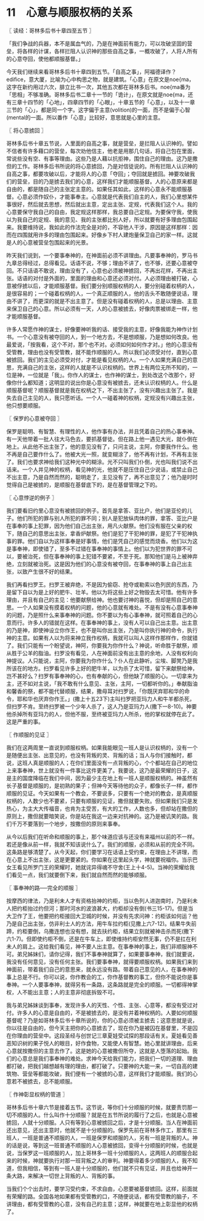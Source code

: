 # 11　心意与顺服权柄的关系



〖 读经：哥林多后书十章四至五节 〗

「我们争战的兵器，本不是属血气的，乃是在神面前有能力，可以攻破坚固的营垒，将各样的计谋，各样拦阻人认识神的那些自高之事，一概攻破了，人将人所有的心意夺回，使他都顺服基督。」

今天我们继续来看哥林多后书十章四到五节。「自高之事」，阿福德译作？edifice，意大厦，比喻为心中构思之物，就是建筑。「心意」在原文是noe{ma，这字在新约用过六次，腓立比书一次，其他五次都在哥林多后书。noe{ma番为「思相」不够准确。哥林多后书二章十一节的「诡计」，在原文就是noe{ma，还有三章十四节的「心地」，四章四节的「心眼」，十章五节的「心意」，以及十一章三节的「心」，都是同一个字。这字偏于主意(volition)的一面，而不是偏于心智(mental的一面。所以番作「心意」比较好，意思就是心里的主意。



〖 将心意掳回 〗

哥林多后书十章五节说，人里面的自高之事，就是营垒，是拦阻人认识神的。譬如不信者有许多藉口的营垒，每次劝他信主，他老是用那几句话，将自己包在里面，常说些没有空、有事等理由。这些乃是人藉以抗拒神，围住自己的理由。这乃是撒但的工作。哥林多后书所说的将心意掳回，乃是对信徒说的。所有拦阻人认识神的自高之事，都要攻破以后，才能将人的心意「夺回」；夺回就是掳回。神要攻破我们的营垒，目的乃是掳去我们的心意，这样我们才能顺服基督。人的心意原来都是自由的，都是随自己的主张定主意的。如果任其如此，这样的心意永不能顺服基督。心意必须作奴仆，才能事奉主。心意就是代表我们自主的人，我们心里想某件事很好，然后就去思想，然后就出主意，定出主张、定规，代表我们这个人。我的心意要保守我自己的自由，我定规这样那样，我总要自己定规。为要保守我，使我以为我自己的定规、我的意见、我的主张都比别人好，所以就要有好多理由包围起来。我要维持说，我如此的作法完全是对的，不容他人干涉，原因是这样那样：因而在四围就用许多的理由包围起来。好像乡下村人建炮量保卫自己的家一样。这就是人的心意被营垒包围起来的光景。

昨天我们说到，一个要事奉神的，在神面前必须不讲理由。凡要事奉神的，罗马书九章总得经过，总得看见。话语不说，不够；理由不讲了，也不够，还要心意被夺回。不只话语不敢说，理由没有了，心意也必须被神掳回，不再出花样，不再出主张。话语的对付是外面的，里面的理由和心意还必须对付。人必须理由被打破，心意被俘掳以后，才能顺服基督。我们要分别顺服权柄的人，要分别碰着权柄的人，是很容易的；一个碰着权柄的人，一个真正顺服的人，他的舌头不敢随便说话，理由不讲了，而更深的就是不出主意了。但是没有碰着权柄的人，总是以理由、主意来保卫自己的心意。所以必须有一天，人的心意被掳去，好像肉票被绑走一样，他才能顺服基督。

许多人常愿作神的谋士，好像要神听我的话、接受我的主意，好像我能为神作计划书。一个心意没有被夺回的人，到一个地方去，不是想顺服，乃是想如何改良。他最爱说，「按我看，这个不对，那个也不对。必须如何如何作才对。」他的心意没有受管教，理由也没有受管教，就不能作顺服的人。所以我们必须受对付，直到心意被掳回。我们的主见必须受对付，才能是看见权柄的人。一个人如果充满自己的意思，充满自己的主张，这样的人就是不认识权柄的。世界上有两位无所不知的，一位是神，一位就是「我」。你作人的谋士，也作神的谋士，到处改这个改那个，好像你什么都知道；这明显的说出你是心意没有被掳去，还未认识权柄的人。什么是顺服基督呢？顺服基督就是我在权柄之下，不出主张了，没有兴趣出主张了。我是失去自己主见的人，我只愿听话。一个人一碰着神的权柄，定规没有兴趣出主张，他只想要顺服。



〖 保罗的心意被夺回 〗

保罗是聪明、有智慧、有理性的人，他作事有办法，并且凭着自己的热心事奉神。有一天他带着一批人往大马色去，要抓基督徒。但在路上他一遇见大光，就仆倒在地上。从此他不出主张了，他的意见没有了，只问主说，主阿，你要我作什么。他不再是自己要作什么了。他被大光一照，就变糊涂了，他不再有计划，不再有主张了。我们也要求神给我们这种光中的糊涂。光不只叫我们仆倒，光也叫我们说不出话来。一个人并见神的权柄，看见神的光，他就不是压住自己少说话，或禁止自己不出主意，乃是自然而然的，聪明走了，主见没有了，再不出意见了；他乃是时时觉得自己是被掳的，是顺服在基督底下的，是在基督管理之下的。



〖 心意悖逆的例子 〗

我们要看旧约里心意没有被掳回的例子。首先是拿答、亚比户，他们是亚伦的儿子。他们所犯的罪与别人所犯的罪不同；别人是犯放纵肉体的罪，拿答、亚比户是在事奉的事上犯罪，因为他们自己出主张，用凡火献祭。他们没有服在父亲的权下，随自己的意思出主张，拿香炉献祭。他们是犯了干犯神的罪，是犯了干犯神执事的罪。他们自以为这样事奉是好事情，他们是凭自己的感觉而烧香。他们以为这是事奉神，即使错了，至多不过错在事奉神的事情上。他们以为犯世界的罪不可以，要被治死，但在事奉神的事上犯错不要紧，不至于死。那知他们是马上被神弃绝，立刻就被治死。这是因为他们的心意没有被夺回，在事奉神的事上自己出主张，以致产生很不好的结果。

我们再看扫罗王。扫罗王被弃绝，不是因为偷窃、抢夺或勒索以色列民的东西，乃是留下自以为是上好的肥牛、壮羊。他以为将这些上好之物毁去太可惜。他有许多理由，并且有自己的主见：他要献祭给神。他也要讨神的喜悦，但却是照自己的意思。一个人如果没有摸着权柄的问题，他的心意就有难处。不是有没有心意事奉神的问题，乃是照什么来事奉神的问题。你不要以为有心事奉神，就可照着自己的心意而行。许多人的错就在这样。在事奉神的事上，没有人可以自己出主意。出主意的乃是神，即使神设立你作王，也不是叫你出主张，乃是叫你执行神的命令，执行神的主意。如果有人以为将来神立我作权柄，我就可以叫人这样作那样作，你就错了。我们只能有一个盼望说，神阿，你要我为你作什么？神说，听命胜于献祭，顺从胜于公羊的脂油。扫罗没有看见，人在神面前没有出主意的余地，人没有权利向神提议。人只能说，主阿，你要我为你作什么？仆人在此静听。尘埃、脚凳乃是我所该在的地方。扫罗看见许多上好的肥牛羊，以为杀了太可惜，留下来献祭给神，岂不甚好么？扫罗有事奉神的心，也有奉献的心，但他缺了顺服的心。一切拿来为主，还不如对主说，「我不敢有什么意见、主张，主阿，一切都听你的。」奉献脂油和馨香的祭，都不能代替顺服，结果，撒母耳对扫罗说，「你既厌弃耶和华的命令，耶和华也厌弃你作王。」(撒上十五23下)主叫扫罗把亚玛力人和牛羊都杀死，但扫罗不肯。至终扫罗被一个少年人杀了，这人乃是亚玛力人(撒下一8-10)。神要他杀掉所有亚玛力的人，但他不服，至终被亚玛力人所杀，他的掌权就停在此了。这是严重的事。



〖 作顺服的见证 〗

我们在这两周里一直说到顺服权柄。如果我能眼见一班人是认识权柄的，没有一个是随便出主张、出意见的，也没有背叛的灵、背叛的话；当人与你们接触时，都说，这班人真是顺服的人；在你们里面没有一点背叛的心，个个都站在自己的地位上来事奉神，世上就没有一件事比这件更美了。我要说，这乃是最荣耀的日子，这是主的国度降临在我们中间，因为最少主在地上有一班人是顺服权柄的。神虽然有长子基督是顺服的，是初熟的果子；但神今天等待他的众子，都像长子一样，都作顺服的见证。今天如果有一个教会，不要说多，只要有一个绝对的教会，是真顺服权柄的，人数少也不要紧，只要有顺服的见证，撒但就要失败。但如果我们只是发热心，为主大大传福音，也肯为主受苦，有大的工作，人数也多，但却站在撒但的原则上，撒但就要暗笑说，你是站在我这一边来对抗神的。这乃是被讥笑的路。我们千万不要落到一个地步，按撒但的原则来事奉。

从今以后我们在听命和顺服的事上，那个味道应该与还没有来福州以前的不一样。若还是像从前一样，我就不知该说什么了。我们的顺服，必须和从前的完全不同。这条路是够清楚了。从今天起，你们要学习在话语上受约束，在理由上不讲理，而在心意上不出主张，这是更要紧的。你如果在这里起头学，神就要祝福你。当示巴女王看见所罗门王的荣耀时，她就诧异得魂不守舍(王上十4-5)。当神的荣耀给我们看见一点，我们就要倒下来，我们就自然而然的能够顺服。



〖 事奉神的路──完全的顺服 〗

按摩西的律法，乃是利未人才有资格抬神的约柜，当以色列人进迦南时，乃是利未人把约柜抬过约但河；那时河水的波浪甚大，约柜却没有倒(书三15-17)。但是当大卫作了王，他要把约柜接回大卫城的时候，并没有先求问神：约柜该如何运？他乃是自己出主张，仿非利士人的方法，用牛车拉约柜(见撒上六7-12)。结果牛失前蹄，约柜要倒，乌撒连想也没有想，就去扶约柜，结果立刻就被神击杀而死(撒下六1-7)。但即使约柜不倒，还是在牛车上，即使维持约柜安然无事，仍不是扛在利未人的肩上。这给我们看见，神不要人出主意。在事奉神的事上，我们非顺服神不可。弟兄姊妹们，请你记得，我们不事奉神就算了，如果要事奉神，我们就要说，我没有任何意见，没有任何主张。我们要事奉神，就得要顺服权柄。如果我们来到神面前，带着我们自己的意思来，就永远没有路。带着自己意见的人，在事奉神的事上总是不行。你可以说，你作教会的工，你作基督教的事工，但你不能说你是事奉神。一个人要事奉神，就得另有一条路，这条路就是完全的顺服。一切都得神掌权，人不能出主意；人的主意非彻底拆毁不可。

我与弟兄姊妹谈到事奉，发现许多人的天性、个性、主张、心意等，都没有受过对付。许多人的心意是自由的，不是被掳去的，是没有并着神权柄的。人要如何顺服基督呢？乃是如哥林多后书十章所说的，你的心意必须被主掳去；这意思就是说，你以往是自由的，但今天主把你的心意掳去了，现在你乃是被囚在基督里，不是囚在你理由的营垒中。这段圣经与创世记三章夏娃受试探的那段话有关。夏娃看见善恶知识树的果子悦人的眼目，好作食物，又能使人有智慧。她心里就讲理由，后来心意就按撒但的主意去作了。这是她的心意被撒但所夺，这就是人堕落的起始。我们的心意总是我们事奉神的难处。求神今天给我们能力，把我们一切的道理、理由都打破，把我们越想越有理的理由，都打破了。只要神的大能一来，一切自高的建筑物、营垒等都能攻破，我们便有一个被掳的心意，这样我们才能顺服。我们的心意若不被掳去，总不能顺服。



〖 作神彰显权柄的管道 〗

哥林多后书十章六节是接着五节。这节说，等你们十分顺服的时候，就要责罚那一切不顺服的人。什么叫作十分顺服？就是在五节所说的履行了之后，也就是心意被掳回，人就十分顺服。人只有等到心意被掳回之后，才是十分顺服。当人在神面前还出意见，还出主意时，他就不是十分顺服的。保罗先前在哥林多作工，那里有三班人，一班是普通不顺服的人，一班是保罗和顺服的人，另有一班是背叛的人。神的话是说，等到这一班普通不顺服的人心意被掳回，变得十分顺服的时候，也就是说，当保罗这一班顺服的人，加上哥林多一班十分顺服的人，这两班人的顺服合起来的时候，神就要执行对那一班背叛之人的审判。神要得着多少顺服的人，我不知道，但我相信，等到有一班人是十分顺服的，他们就不只有见证，并且也给神开一条大路，来解决一切世上背叛的人、背叛的事。

当我们个个出去时，要学习受约束，不求自由，心思要被基督掳回。这样，前面就有荣耀的路。全国各地如果都有受管教的口，不随便说话，都有受管教的脑子，不讲理由，都有受管教的心意，没有自己的主意；这样，神就要在地上彰显他的权柄了。

